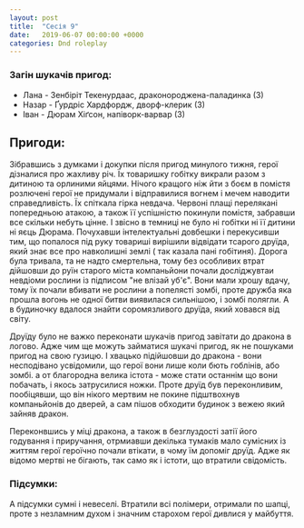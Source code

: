 ```yaml
---
layout: post
title:  "Сесія 9"
date:   2019-06-07 00:00:00 +0000
categories: Dnd roleplay
---
```

### Загін шукачів пригод:
* Лана - Зенбіріт Текенурдаас, драконороджена-паладинка (3)
* Назар - Ґурдріс Хардфордж, дворф-клерик (3)
* Іван - Дюрам Хіґсон, напіворк-варвар (3)

## Пригоди:
Зібравшись з думками і докупки після пригод минулого тижня, герої дізналися про жахливу річ. Їх товаришку гобітку викрали разом з дитиною та орлиними яйцями. Нічого кращого ніж йти з боєм в помістя розлючені герої не придумали і відправилися вогнем і мечем наводити справедливість.
Їх спіткала гірка невдача. Червоні плащі перелякані попередньою атакою, а також її успішністю покинули помістя, забравши все скільки небуть цінне. І звісно в темниці не було ні гобітки ні її дитини ні яєць Дюрама.
Почухавши інтелектуальні довбешки і перекусивши тим, що попалося під руку товариші вирішили відвідати тсарого друїда, який знає все про навколишні землі ( так казала пані гобітиня).
Дорога була тривала, та не надто смертельна, тому без особливих втрат дійшовши до руїн старого міста компаньйони почали досліджувтаи невдіоми рослини із підписом "не влізай уб'є". Вони мали хрошу вдачу, тому їх почали вбивати не рослини а попелясті зомбі, проте дружба яка прошла вогонь не одної битви виявилася сильнішою, і зомбі полягли. А в будиночку вдалося знайти соромязливого друїда, який ховався від світу.

Друїду було не важко переконати шукачів пригод завітати до дракона в логово. Адже чим ще можуть займатися шукачі пригод, як не пошуками пригод на свою гузицю. І хвацько підійшовши до дракона - вони несподівано усвідомили, що герої вони лише коли бють гоблінів, або зомбі. а от благородна велика істота - може стати останнім що вони побачать, і якось затрусилися ножки. Проте друїд був переконливим, пообіцявши, що він нікого мертвим не покине підштвохнув компаньйонів до дверей, а сам пішов обходити будинок з вежею який зайняв дракон.

Переконвшись у міці дракона, а також в безглуздості затії його годування і приручання, отрмиавши декілька тумаків мало сумісних із життям герої героїчно почали втікати, в чому їм допоміг друїд. Адже як відомо мертві не бігають, так само як і істоти, що втратили свідомість.

### Підсумки: 
А підсумки сумні і невеселі. Втратили всі полімери, отримали по шапці, проте з незламним духом і значним старохом герої дивлися у майбуття.